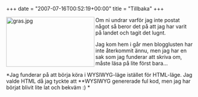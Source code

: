 +++
date = "2007-07-16T00:52:19+00:00"
title = "Tillbaka"
+++

<img src="/images/2007/07/gras.jpg" title="gras.jpg" alt="gras.jpg" align="left" height="134" width="237" />Om ni undrar varför jag inte postat något så beror det på att jag har varit på landet och tagit det lugnt.

Jag kom hem i går men blogglusten har inte återkommit ännu, men jag har en sak som jag funderar att skriva om, måste läsa på lite först bara&#8230;

*Jag funderar på att börja köra i WYSIWYG-läge istället för HTML-läge. Jag valde HTML då jag tyckte att **WYSIWYG genererade ful kod, men jag har börjat blivit lite lat och bekväm :) *

<small></small>
